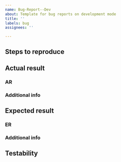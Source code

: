 ```yaml
---
name: Bug-Report--Dev
about: Template for bug reports on development mode
title: ''
labels: bug
assignees: ''

---
```


<!-- Short summary -->

## Steps to reproduce
<!-- Describe the steps you made to trigger the bug. --> 

## Actual result

### AR
<!-- How does the app behave in this scenario? --> 

### Additional info
<!-- Add screenshots or recording that shows how the app misbehaves. Logs and the OS on which the bug was reproduced could also come in handy. --> 

## Expected result

### ER
<!-- How do you expect the app to behave in this scenario? --> 

### Additional info
<!-- Ex.: add screenshots related to how the UX should look like. --> 

## Testability
<!-- Add suggestions on how to test the bugfix. -->
